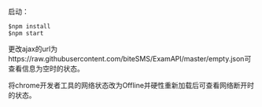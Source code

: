 启动：

```
$npm install
$npm start
```

更改ajax的url为https://raw.githubusercontent.com/biteSMS/ExamAPI/master/empty.json可查看信息为空时的状态。

将chrome开发者工具的网络状态改为Offline并硬性重新加载后可查看网络断开时的状态。